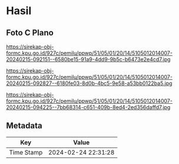 # Hasil

## Foto C Plano

https://sirekap-obj-formc.kpu.go.id/927c/pemilu/ppwp/51/05/01/20/14/5105012014007-20240215-092151--6580be15-91a9-4dd9-9b5c-b6473e2e4cd7.jpg

https://sirekap-obj-formc.kpu.go.id/927c/pemilu/ppwp/51/05/01/20/14/5105012014007-20240215-092827--6180fe03-8d0b-4bc5-9e58-a53bb0122ba5.jpg

https://sirekap-obj-formc.kpu.go.id/927c/pemilu/ppwp/51/05/01/20/14/5105012014007-20240215-094225--7bb68314-c651-409b-8ed4-2ed356daffd7.jpg


## Metadata

| Key        | Value               |
| ---------- | ------------------- |
| Time Stamp | 2024-02-24 22:31:28 |



